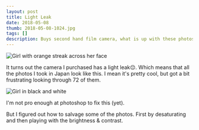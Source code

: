 ```yaml
---
layout: post
title: Light Leak
date: 2018-05-08
thumb: 2018-05-08-1024.jpg
tags: []
description: Buys second hand film camera, what is up with these photos.
---
```


![Girl with orange streak across her face](/public/images/2018-05-08-1-1024.jpg)

It turns out the camera I purchased has a light leak😔. Which means that all the photos I took in Japan look like this. I mean it's pretty cool, but got a bit frustrating looking through 72 of them.

![Girl in black and white](/public/images/2018-05-08-2-1024.jpg)

I'm not pro enough at photoshop to fix this (yet). 

But I figured out how to salvage some of the photos. First by desaturating and then playing with the brightness & contrast.